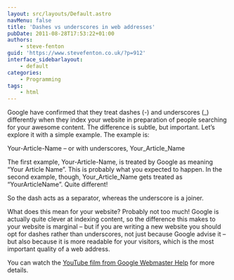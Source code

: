 ```yaml
---
layout: src/layouts/Default.astro
navMenu: false
title: 'Dashes vs underscores in web addresses'
pubDate: 2011-08-28T17:53:22+01:00
authors:
    - steve-fenton
guid: 'https://www.stevefenton.co.uk/?p=912'
interface_sidebarlayout:
    - default
categories:
    - Programming
tags:
    - html
---
```


Google have confirmed that they treat dashes (-) and underscores (\_) differently when they index your website in preparation of people searching for your awesome content. The difference is subtle, but important. Let’s explore it with a simple example. The example is:

Your-Article-Name – or with underscores, Your\_Article\_Name

The first example, Your-Article-Name, is treated by Google as meaning “Your Article Name”. This is probably what you expected to happen. In the second example, though, Your\_Article\_Name gets treated as “YourArticleName”. Quite different!

So the dash acts as a separator, whereas the underscore is a joiner.

What does this mean for your website? Probably not too much! Google is actually quite clever at indexing content, so the difference this makes to your website is marginal – but if you are writing a new website you should opt for dashes rather than underscores, not just because Google advise it – but also because it is more readable for your visitors, which is the most important quality of a web address.

You can watch the [YouTube film from Google Webmaster Help](https://www.youtube.com/watch?v=AQcSFsQyct8) for more details.